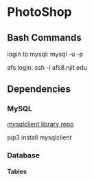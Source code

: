 # PhotoShop

## Bash Commands

login to mysql: mysql -u <Username> -p

afs login: ssh -l <USERNAME> afs8.njit.edu

## Dependencies 

### MySQL
[mysqlclient library repo](https://github.com/PyMySQL/mysqlclient-python)

pip3 install mysqlclient


### Database

#### Tables